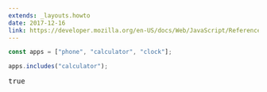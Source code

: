 ```yaml
---
extends: _layouts.howto
date: 2017-12-16
link: https://developer.mozilla.org/en-US/docs/Web/JavaScript/Reference/Global_Objects/Array/includes
---
```



```javascript
const apps = ["phone", "calculator", "clock"];

apps.includes("calculator");
```

<pre class="output">true</pre>
